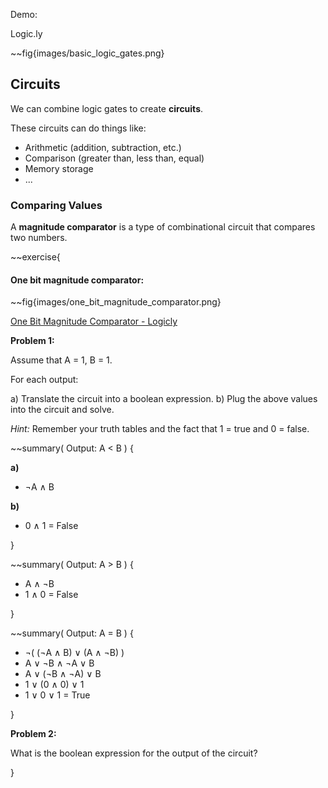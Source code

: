 <p class="demo">Demo:</p>

Logic.ly

~~fig{images/basic_logic_gates.png}

## Circuits

We can combine logic gates to create **circuits**.

These circuits can do things like:

- Arithmetic (addition, subtraction, etc.)
- Comparison (greater than, less than, equal)
- Memory storage
- ...

### Comparing Values

A **magnitude comparator** is a type of combinational circuit that compares two numbers.

~~exercise{

#### One bit magnitude comparator:

~~fig{images/one_bit_magnitude_comparator.png}

[One Bit Magnitude Comparator - Logicly](https://github.com/mpjovanovich/ivy_tech/blob/main/SDEV120_Computing_Logic/one_bit_magnitude_comparer.logicly)

**Problem 1:**

Assume that A = 1, B = 1.

For each output:

a) Translate the circuit into a boolean expression.
b) Plug the above values into the circuit and solve.

_Hint:_ Remember your truth tables and the fact that 1 = true and 0 = false.

~~summary( Output: A < B ) {

**a)**

- ¬A ∧ B

**b)**

- 0 ∧ 1 = False

}

~~summary( Output: A > B ) {

- A ∧ ¬B
- 1 ∧ 0 = False

}

~~summary( Output: A = B ) {

- ¬( (¬A ∧ B) ∨ (A ∧ ¬B) )
- A ∨ ¬B ∧ ¬A ∨ B
- A ∨ (¬B ∧ ¬A) ∨ B
- 1 ∨ (0 ∧ 0) ∨ 1
- 1 ∨ 0 ∨ 1 = True

}

**Problem 2:**

What is the boolean expression for the output of the circuit?

}
